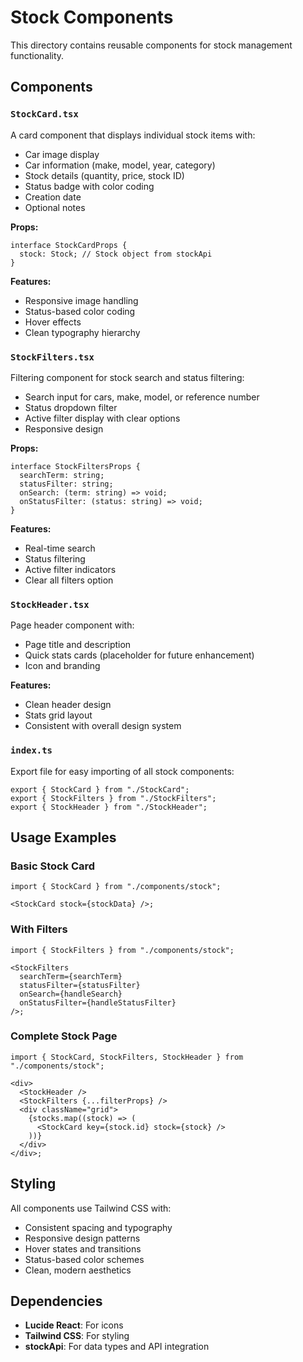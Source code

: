 # Stock Components

This directory contains reusable components for stock management functionality.

## Components

### `StockCard.tsx`

A card component that displays individual stock items with:

- Car image display
- Car information (make, model, year, category)
- Stock details (quantity, price, stock ID)
- Status badge with color coding
- Creation date
- Optional notes

**Props:**

```tsx
interface StockCardProps {
  stock: Stock; // Stock object from stockApi
}
```

**Features:**

- Responsive image handling
- Status-based color coding
- Hover effects
- Clean typography hierarchy

### `StockFilters.tsx`

Filtering component for stock search and status filtering:

- Search input for cars, make, model, or reference number
- Status dropdown filter
- Active filter display with clear options
- Responsive design

**Props:**

```tsx
interface StockFiltersProps {
  searchTerm: string;
  statusFilter: string;
  onSearch: (term: string) => void;
  onStatusFilter: (status: string) => void;
}
```

**Features:**

- Real-time search
- Status filtering
- Active filter indicators
- Clear all filters option

### `StockHeader.tsx`

Page header component with:

- Page title and description
- Quick stats cards (placeholder for future enhancement)
- Icon and branding

**Features:**

- Clean header design
- Stats grid layout
- Consistent with overall design system

### `index.ts`

Export file for easy importing of all stock components:

```tsx
export { StockCard } from "./StockCard";
export { StockFilters } from "./StockFilters";
export { StockHeader } from "./StockHeader";
```

## Usage Examples

### Basic Stock Card

```tsx
import { StockCard } from "./components/stock";

<StockCard stock={stockData} />;
```

### With Filters

```tsx
import { StockFilters } from "./components/stock";

<StockFilters
  searchTerm={searchTerm}
  statusFilter={statusFilter}
  onSearch={handleSearch}
  onStatusFilter={handleStatusFilter}
/>;
```

### Complete Stock Page

```tsx
import { StockCard, StockFilters, StockHeader } from "./components/stock";

<div>
  <StockHeader />
  <StockFilters {...filterProps} />
  <div className="grid">
    {stocks.map((stock) => (
      <StockCard key={stock.id} stock={stock} />
    ))}
  </div>
</div>;
```

## Styling

All components use Tailwind CSS with:

- Consistent spacing and typography
- Responsive design patterns
- Hover states and transitions
- Status-based color schemes
- Clean, modern aesthetics

## Dependencies

- **Lucide React**: For icons
- **Tailwind CSS**: For styling
- **stockApi**: For data types and API integration
